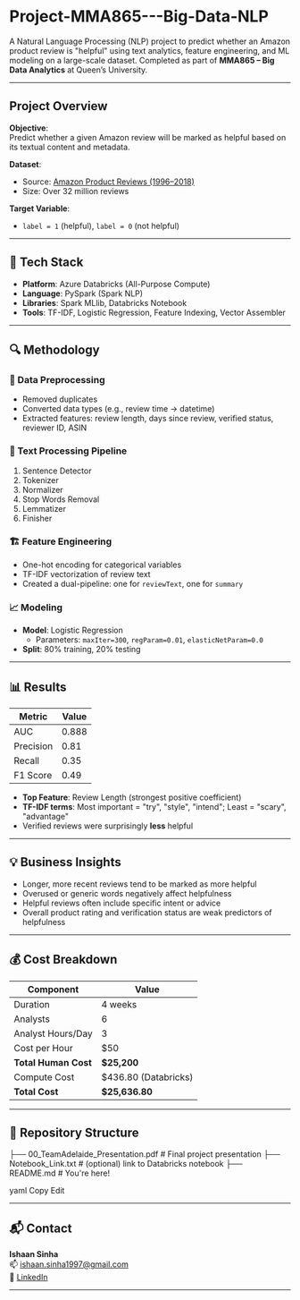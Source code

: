 # Project-MMA865---Big-Data-NLP
A Natural Language Processing (NLP) project to predict whether an Amazon product review is "helpful" using text analytics, feature engineering, and ML modeling on a large-scale dataset. Completed as part of **MMA865 – Big Data Analytics** at Queen’s University.

---
## Project Overview

**Objective**:  
Predict whether a given Amazon review will be marked as helpful based on its textual content and metadata.

**Dataset**:  
- Source: [Amazon Product Reviews (1996–2018)](https://jmcauley.ucsd.edu/data/amazon/)
- Size: Over 32 million reviews

**Target Variable**:  
- `label = 1` (helpful), `label = 0` (not helpful)

---
## 🧰 Tech Stack

- **Platform**: Azure Databricks (All-Purpose Compute)
- **Language**: PySpark (Spark NLP)
- **Libraries**: Spark MLlib, Databricks Notebook
- **Tools**: TF-IDF, Logistic Regression, Feature Indexing, Vector Assembler

---

## 🔍 Methodology

### 🔄 Data Preprocessing
- Removed duplicates
- Converted data types (e.g., review time → datetime)
- Extracted features: review length, days since review, verified status, reviewer ID, ASIN

### 🧼 Text Processing Pipeline
1. Sentence Detector  
2. Tokenizer  
3. Normalizer  
4. Stop Words Removal  
5. Lemmatizer  
6. Finisher  

### 🏗 Feature Engineering
- One-hot encoding for categorical variables
- TF-IDF vectorization of review text
- Created a dual-pipeline: one for `reviewText`, one for `summary`

### 📈 Modeling
- **Model**: Logistic Regression
  - Parameters: `maxIter=300`, `regParam=0.01`, `elasticNetParam=0.0`
- **Split**: 80% training, 20% testing

---

## 📊 Results

| Metric        | Value   |
|---------------|---------|
| AUC           | 0.888   |
| Precision     | 0.81    |
| Recall        | 0.35    |
| F1 Score      | 0.49    |

- **Top Feature**: Review Length (strongest positive coefficient)
- **TF-IDF terms**: Most important = "try", "style", "intend"; Least = "scary", "advantage"
- Verified reviews were surprisingly **less** helpful

---

## 💡 Business Insights

- Longer, more recent reviews tend to be marked as more helpful
- Overused or generic words negatively affect helpfulness
- Helpful reviews often include specific intent or advice
- Overall product rating and verification status are weak predictors of helpfulness

---

## 💰 Cost Breakdown

| Component             | Value                |
|----------------------|----------------------|
| Duration             | 4 weeks              |
| Analysts             | 6                    |
| Analyst Hours/Day    | 3                    |
| Cost per Hour        | $50                  |
| **Total Human Cost** | **$25,200**          |
| Compute Cost         | $436.80 (Databricks) |
| **Total Cost**       | **$25,636.80**       |

---

## 📁 Repository Structure

├── 00_TeamAdelaide_Presentation.pdf # Final project presentation
├── Notebook_Link.txt # (optional) link to Databricks notebook
├── README.md # You're here!

yaml
Copy
Edit

---

## 📬 Contact

**Ishaan Sinha**  
📫 [ishaan.sinha1997@gmail.com](mailto:ishaan.sinha1997@gmail.com)  
🔗 [LinkedIn](https://ca.linkedin.com/in/ishaan-sinha-56a968167)

---
